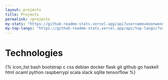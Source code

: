 ```yaml
---
layout: projects
title: Projects
permalink: /projects
my-stats: "https://github-readme-stats.vercel.app/api?username=koonwen&show_icons=true&show=reviews,prs_merged,prs_merged_percentage&rank_icon=githuxfb"
my-top-langs: "https://github-readme-stats.vercel.app/api/top-langs/?username=koonwen&size_weight=0.5&count_weight=0.5"
---
```


# Technologies
{% icon_list bash bootstrap c css debian docker flask git github go
haskell html ocaml python raspberrypi scala slack sqlite
tensorflow %}
